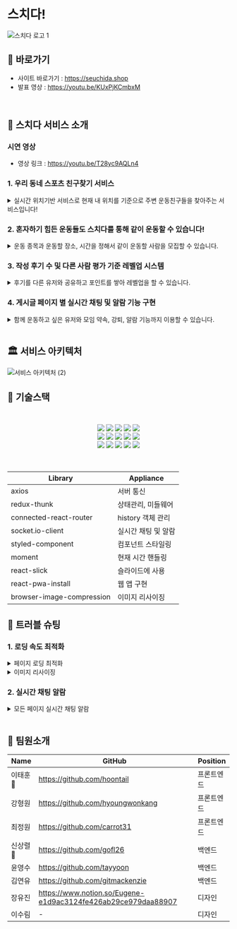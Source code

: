 # 스치다!
  ![스치다 로고 1](https://practice2082.s3.ap-northeast-2.amazonaws.com/Slide+16_9+-+1+(4).png)



## 📍 바로가기
- 사이트 바로가기 : https://seuchida.shop
- 발표 영상 : https://youtu.be/KUxPjKCmbxM

<br>

## 🎉 스치다 서비스 소개

### 시연 영상
- 영상 링크 : https://youtu.be/T28yc9AQLn4

### 1. 우리 동네 스포츠 친구찾기 서비스
  <details> <summary>실시간 위치기반 서비스로 현재 내 위치를 기준으로 주변 운동친구들을 찾아주는 서비스입니다!</summary> <div markdown="1"> 
  <img width='25%' src='https://ifh.cc/g/0BVNnz.jpg'>
  <img width='25%' src='https://ifh.cc/g/x3TpPz.png'> 
  </div>
  </details>


### 2. 혼자하기 힘든 운동들도 스치다를 통해 같이 운동할 수 있습니다!
  <details> <summary>운동 종목과 운동할 장소, 시간을 정해서 같이 운동할 사람을 모집할 수 있습니다.</summary> <div markdown="1">
  <img width='25%' src='https://user-images.githubusercontent.com/101075382/171587157-f7fe62b1-62aa-44b7-ac2a-c6a7eb8097f5.png'> 
  <img width='25%' src='https://user-images.githubusercontent.com/101075382/171531965-6519294c-8a8d-40d1-a687-f524551e4aec.JPG'> 
  <img width='25%' src='https://user-images.githubusercontent.com/101075382/171533020-78f53e3d-2acd-49a3-80cc-c70789f3751f.png'> 
  </div> 
  </details>


### 3. 작성 후기 수 및 다른 사람 평가 기준 레벨업 시스템
  <details> <summary>후기를 다른 유저와 공유하고 포인트를 쌓아 레벨업을 할 수 있습니다.</summary> <div markdown="1">
  <img width='25%' src='https://user-images.githubusercontent.com/101075382/171525541-5f198111-ae51-4160-8a15-63d9c14b4b72.png'>
  <img width='25%' src='https://user-images.githubusercontent.com/101075382/171525884-aef1d9ed-9e32-4511-ac0e-0723f4189760.png'> 
  <img width='25%' src='https://user-images.githubusercontent.com/101075382/171586838-8a294396-145d-457a-991f-8d43af970369.png'> 
  </div> 
  </details>
  
### 4. 게시글 페이지 별 실시간 채팅 및 알람 기능 구현
  <details> <summary>함께 운동하고 싶은 유저와 모임 약속, 강퇴, 알람 기능까지 이용할 수 있습니다.</summary> <div markdown="1">
  <img width='25%' src='https://user-images.githubusercontent.com/101075382/171526375-417493e3-425b-475b-91ac-4006f8fb7e66.png'>
  <img width='25%' src='https://user-images.githubusercontent.com/101075382/171526408-e310bedf-6311-4960-8c9f-546707f258f8.png'> 
  <img width='25%' src='https://user-images.githubusercontent.com/101075382/171526426-6e0c0197-03a3-497a-b6f1-bf450800d543.png'> 
  </div> 
  </details>

<br>

## 🏛 서비스 아키텍처   

![서비스 아키텍처 (2)](https://user-images.githubusercontent.com/101075382/171594436-c20d9b32-aef0-4d34-b7aa-4ae6c9445b7a.png)

## 💠 기술스택
<br>
<p align="center">
<img src="https://img.shields.io/badge/github-181717?style=for-the-badge&logo=github&logoColor=white">
  <img src="https://img.shields.io/badge/github actions-2088FF?style=for-the-badge&logo=github actions&logoColor=white">
<img src="https://img.shields.io/badge/slick-1572B6?style=for-the-badge&logo=slick&logoColor=white">
<img src="https://img.shields.io/badge/pwa-1572B6?style=for-the-badge&logo=pwa&logoColor=white">
<img src="https://img.shields.io/badge/Axios-pink?style=for-the-badge&logo=Axios&logoColor=black">
<br>
<img src="https://img.shields.io/badge/html-E34F26?style=for-the-badge&logo=html5&logoColor=white">
<img src="https://img.shields.io/badge/css-1572B6?style=for-the-badge&logo=css3&logoColor=white">
<img src="https://img.shields.io/badge/javascript-F7DF1E?style=for-the-badge&logo=javascript&logoColor=black">
<img src="https://img.shields.io/badge/React-61DAFB?style=for-the-badge&logo=React&logoColor=black">
<img src="https://img.shields.io/badge/Redux-764ABC?style=for-the-badge&logo=Redux&logoColor=white">
<br>
<img src="https://img.shields.io/badge/Socket.io-010101?style=for-the-badge&logo=Socket.io&logoColor=white">
<img src="https://img.shields.io/badge/CloudFront-D05C4B?style=for-the-badge&logo=CloudFront&logoColor=white">
<img src="https://img.shields.io/badge/Route53-E68B49?style=for-the-badge&logo=Route53s&logoColor=white">
<img src="https://img.shields.io/badge/S3-569A31?style=for-the-badge&logo=S3&logoColor=white">
<img src="https://img.shields.io/badge/styledcomponents-569A31?style=for-the-badge&logo=styledcomponents&logoColor=white">
<br>
<br>
<br>

| Library | Appliance |
| --- | --- |
| axios | 서버 통신 |
| redux-thunk | 상태관리, 미들웨어 |
| connected-react-router | history 객체 관리 |
| socket.io-client | 실시간 채팅 및 알람 |  
| styled-component | 컴포넌트 스타일링 |
| moment | 현재 시간 핸들링 |
| react-slick | 슬라이드에 사용 |
| react-pwa-install | 웹 앱 구현 |
| browser-image-compression | 이미지 리사이징 |
  
## 🚨 트러블 슈팅

  
### 1. 로딩 속도 최적화 
 <details>
  <summary>페이지 로딩 최적화</summary>
  
  * 문제 상황
    - 페이지 로딩이 느려 화면이 늦게 뜨는 현상 발생 
  * 해결 방안
    - 코드 분할
    - 레이지 로딩 
    - 대용량 기본 이미지 압축 
    - 웹폰트 최적화
    - 불필요한 코드 정리 
  * 의견 조율 및 결정
    - 위 5가지 해결방안(코드 스플리팅, 레이지 로딩, 이미지 압축, 웹폰트 최적화, 코드 정리) 모두 적용하여 로딩 속도 현저히 상승. 
    - 적용 전: ![image](https://user-images.githubusercontent.com/100031041/171617385-5eed8aaa-25ed-474b-899b-1cb603a83ae2.png) 
    - 적용 후: ![image](https://user-images.githubusercontent.com/100031041/171617412-f5eff2d7-be16-4469-b09f-12a86e505408.png)
    - ![image](https://user-images.githubusercontent.com/100031041/171617501-fd8da0e5-85a9-4470-a965-f60a413ccb33.png)
    - ![image](https://user-images.githubusercontent.com/100031041/171617522-84d41f5a-0100-4c87-a96e-31bc6b7b2b7d.png)


 </details>
 <details>
  <summary>이미지 리사이징</summary>
   
  * 문제 상황 
    - 이미지가 포함된 게시글 혹은 프로필사진 로드 시, 이미지가 천천히 뜨는 현상 발생
  * 해결 방안 
    - 업로드 시 이미지 압축
  * 의견 조율 및 결정 
    - 앞서 적용시킨 레이지 로딩에도 불구하고 문제상황 해결 안됨 => 라이브러리(browser-image-compression)를 적용해 업로드 시의 이미지를 압축하였고 이전 대비 문제 상황 개선  
    - ![image](https://user-images.githubusercontent.com/100031041/171618012-25beb2a9-628f-4e54-88b7-3e23021ce1e6.png)
    - ![image](https://user-images.githubusercontent.com/100031041/171617947-228b2f65-8904-420a-96e7-9548e8768fec.png)

 </details>
  
  ### 2. 실시간 채팅 알람
 <details>
  <summary>모든 페이지 실시간 채팅 알람</summary>
  
  * 문제 상황
    - 알람 수신을 위해 첫 렌더링 화면에서 소켓을 연결하였으나 리렌더링 시 클라이언트와 서버간 중첩연결로 데이터가 늘어나는 문제 발생.
  * 해결 방안
    - 메인 페이지 컴포넌트가 아닌 최상위 컴포넌트인 App.js에서 소켓 연결 후, 수신되는 데이터는 Redux로 관리.
  * 의견 조율 및 결정
    - 위 해결방안을 적용하여 새로고침 후에도 모든 페이지에서 실시간 알람을 수신 가능.
   <div markdown="1">
    <img width='25%' src="https://user-images.githubusercontent.com/101075382/171623433-dc7d041a-e0cb-4e04-947e-31a433a0ae70.PNG">
    <img width='25%' src="https://user-images.githubusercontent.com/101075382/171623493-115843b2-9d6c-4598-b424-5161bcf62d5d.PNG">
 </details>


<br>

## 📌 팀원소개



| Name     | GitHub                             | Position  |
| -------- | ---------------------------------- | --------- |
| 이태훈🔰   | https://github.com/hoontail          | 프론트엔드 |
| 강형원   | https://github.com/hyoungwonkang           | 프론트엔드 |
| 최정원   | https://github.com/carrot31       | 프론트엔드 |
| 신상렬🔰   | https://github.com/gofl26        | 백엔드     |
| 윤영수   | https://github.com/tayyoon         | 백엔드     |
| 김연유   |  https://github.com/gitmackenzie      | 백엔드     |
| 장유진   | https://www.notion.so/Eugene-e1d9ac3124fe426ab29ce979daa88907                                  | 디자인     |
| 이수림   | -                                   | 디자인     |

<br />
